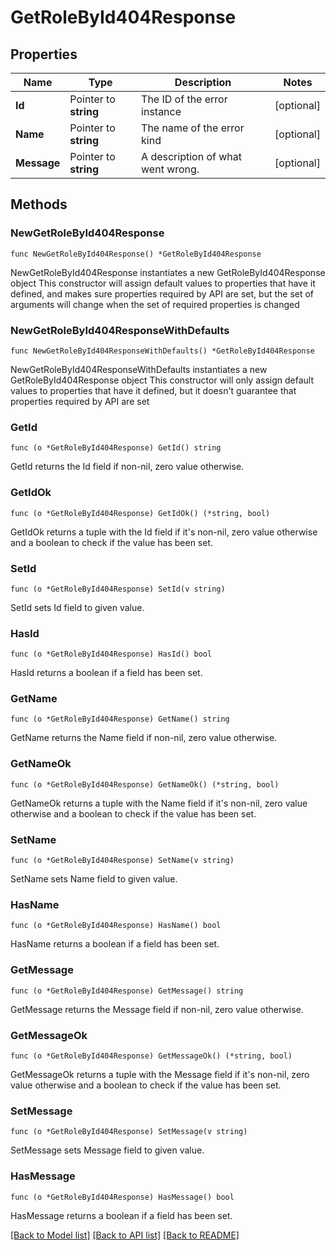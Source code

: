 # GetRoleById404Response

## Properties

Name | Type | Description | Notes
------------ | ------------- | ------------- | -------------
**Id** | Pointer to **string** | The ID of the error instance | [optional] 
**Name** | Pointer to **string** | The name of the error kind | [optional] 
**Message** | Pointer to **string** | A description of what went wrong. | [optional] 

## Methods

### NewGetRoleById404Response

`func NewGetRoleById404Response() *GetRoleById404Response`

NewGetRoleById404Response instantiates a new GetRoleById404Response object
This constructor will assign default values to properties that have it defined,
and makes sure properties required by API are set, but the set of arguments
will change when the set of required properties is changed

### NewGetRoleById404ResponseWithDefaults

`func NewGetRoleById404ResponseWithDefaults() *GetRoleById404Response`

NewGetRoleById404ResponseWithDefaults instantiates a new GetRoleById404Response object
This constructor will only assign default values to properties that have it defined,
but it doesn't guarantee that properties required by API are set

### GetId

`func (o *GetRoleById404Response) GetId() string`

GetId returns the Id field if non-nil, zero value otherwise.

### GetIdOk

`func (o *GetRoleById404Response) GetIdOk() (*string, bool)`

GetIdOk returns a tuple with the Id field if it's non-nil, zero value otherwise
and a boolean to check if the value has been set.

### SetId

`func (o *GetRoleById404Response) SetId(v string)`

SetId sets Id field to given value.

### HasId

`func (o *GetRoleById404Response) HasId() bool`

HasId returns a boolean if a field has been set.

### GetName

`func (o *GetRoleById404Response) GetName() string`

GetName returns the Name field if non-nil, zero value otherwise.

### GetNameOk

`func (o *GetRoleById404Response) GetNameOk() (*string, bool)`

GetNameOk returns a tuple with the Name field if it's non-nil, zero value otherwise
and a boolean to check if the value has been set.

### SetName

`func (o *GetRoleById404Response) SetName(v string)`

SetName sets Name field to given value.

### HasName

`func (o *GetRoleById404Response) HasName() bool`

HasName returns a boolean if a field has been set.

### GetMessage

`func (o *GetRoleById404Response) GetMessage() string`

GetMessage returns the Message field if non-nil, zero value otherwise.

### GetMessageOk

`func (o *GetRoleById404Response) GetMessageOk() (*string, bool)`

GetMessageOk returns a tuple with the Message field if it's non-nil, zero value otherwise
and a boolean to check if the value has been set.

### SetMessage

`func (o *GetRoleById404Response) SetMessage(v string)`

SetMessage sets Message field to given value.

### HasMessage

`func (o *GetRoleById404Response) HasMessage() bool`

HasMessage returns a boolean if a field has been set.


[[Back to Model list]](../README.md#documentation-for-models) [[Back to API list]](../README.md#documentation-for-api-endpoints) [[Back to README]](../README.md)


